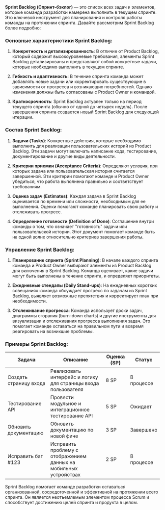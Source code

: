 **Sprint Backlog (Спринт-бэклог)** — это список всех задач и элементов, которые команда разработки намерена выполнить в текущем спринте. Это ключевой инструмент для планирования и контроля работы команды на протяжении спринта. Давайте рассмотрим Sprint Backlog более подробно:

### Основные характеристики Sprint Backlog:

1. **Конкретность и детализированность**: В отличие от Product Backlog, который содержит высокоуровневые требования, элементы Sprint Backlog детализированы и представляют собой конкретные задачи, которые необходимо выполнить в текущем спринте.

2. **Гибкость и адаптивность**: В течение спринта команда может добавлять новые задачи или корректировать существующие в зависимости от прогресса и возникающих потребностей. Однако изменения должны быть согласованы с Product Owner и командой.

3. **Краткосрочность**: Sprint Backlog актуален только на период текущего спринта (обычно от одной до четырех недель). После завершения спринта создается новый Sprint Backlog для следующей итерации.

### Состав Sprint Backlog:

1. **Задачи (Tasks)**: Конкретные действия, которые необходимо выполнить для реализации пользовательских историй из Product Backlog. Эти задачи могут включать написание кода, тестирование, документирование и другие виды деятельности.

2. **Критерии приемки (Acceptance Criteria)**: Определяют условия, при которых задача или пользовательская история считается завершенной. Эти критерии помогают команде и Product Owner убедиться, что работа выполнена правильно и соответствует требованиям.

3. **Оценка задач (Estimates)**: Каждая задача в Sprint Backlog оценивается по времени или сложности, необходимым для ее выполнения. Оценки помогают команде планировать свою работу и отслеживать прогресс.

4. **Определение готовности (Definition of Done)**: Соглашение внутри команды о том, что означает "готовность" задачи или пользовательской истории. Этот документ помогает команде быть на одной волне относительно критериев завершения работы.

### Управление Sprint Backlog:

1. **Планирование спринта (Sprint Planning)**: В начале каждого спринта команда и Product Owner выбирают элементы из Product Backlog для включения в Sprint Backlog. Команда оценивает, какие задачи могут быть выполнены в течение спринта, и определяет приоритеты.

2. **Ежедневные стендапы (Daily Stand-ups)**: На ежедневных коротких совещаниях команда обсуждает прогресс по задачам из Sprint Backlog, выявляет возможные препятствия и корректирует план при необходимости.

3. **Отслеживание прогресса**: Команда использует доски задач, диаграммы сгорания (burn-down charts) и другие инструменты для визуализации и отслеживания прогресса выполнения задач. Это помогает команде оставаться на правильном пути и вовремя реагировать на возникшие проблемы.

### Примеры Sprint Backlog:

| Задача                | Описание                                                   | Оценка (SP) | Статус       |
|-----------------------|------------------------------------------------------------|-------------|--------------|
| Создать страницу входа| Реализовать интерфейс и логику для страницы входа пользователя | 8 SP        | В процессе   |
| Тестирование API      | Провести модульное и интеграционное тестирование API        | 5 SP        | Ожидает      |
| Обновить документацию | Обновить документацию по новой фиче                          | 3 SP        | Завершено    |
| Исправить баг #123    | Исправить проблему с отображением данных на мобильных устройствах | 2 SP        | В процессе   |

Sprint Backlog помогает команде разработки оставаться организованной, сосредоточенной и эффективной на протяжении всего спринта. Он является неотъемлемым элементом процесса Scrum и способствует достижению целей спринта и продукта в целом.